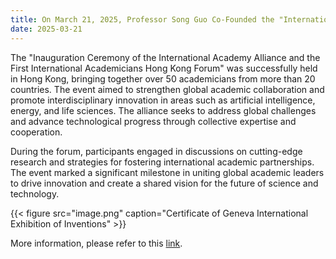 ```yaml
---
title: On March 21, 2025, Professor Song Guo Co-Founded the "International Academy Alliance," Bringing Together Over 50 Academicians from More Than 20 Countries
date: 2025-03-21
---
```


<!--more-->


The "Inauguration Ceremony of the International Academy Alliance and the First International Academicians Hong Kong Forum" was successfully held in Hong Kong, bringing together over 50 academicians from more than 20 countries. The event aimed to strengthen global academic collaboration and promote interdisciplinary innovation in areas such as artificial intelligence, energy, and life sciences. The alliance seeks to address global challenges and advance technological progress through collective expertise and cooperation.

During the forum, participants engaged in discussions on cutting-edge research and strategies for fostering international academic partnerships. The event marked a significant milestone in uniting global academic leaders to drive innovation and create a shared vision for the future of science and technology.


{{< figure src="image.png" caption="Certificate of Geneva International Exhibition of Inventions" >}}

More information, please refer to this [link](https://www.openai.com).